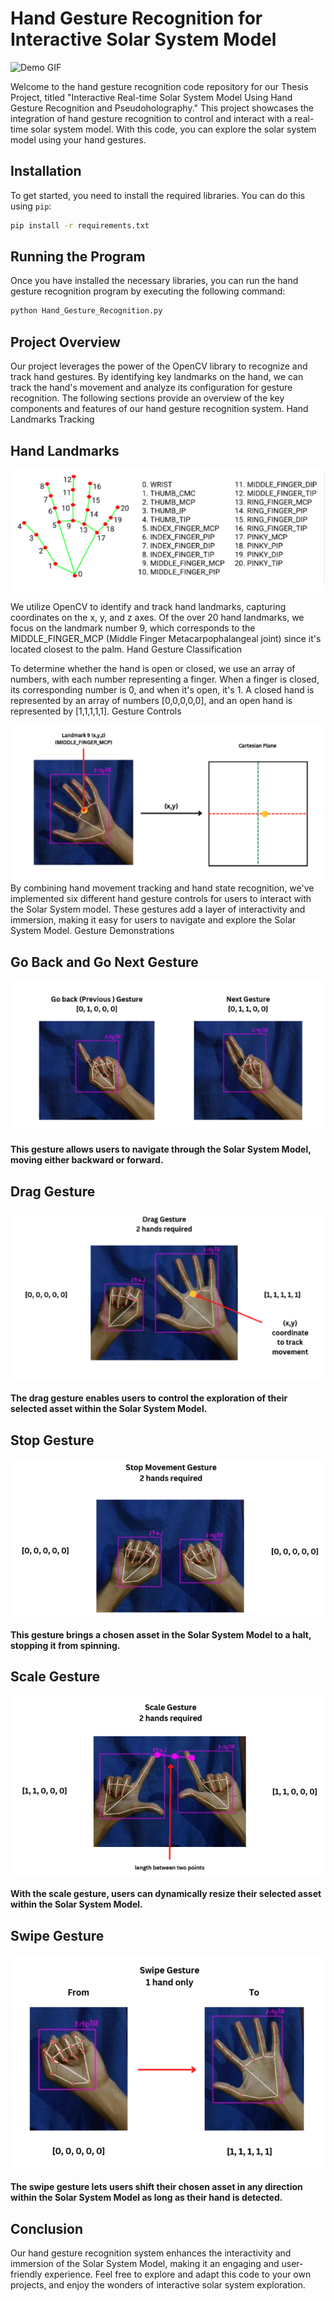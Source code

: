 # Hand Gesture Recognition for Interactive Solar System Model

![Demo GIF](demo.gif)

Welcome to the hand gesture recognition code repository for our Thesis Project, titled "Interactive Real-time Solar System Model Using Hand Gesture Recognition and Pseudoholography." This project showcases the integration of hand gesture recognition to control and interact with a real-time solar system model. With this code, you can explore the solar system model using your hand gestures.

## Installation

To get started, you need to install the required libraries. You can do this using `pip`:

```bash
pip install -r requirements.txt
```

## Running the Program

Once you have installed the necessary libraries, you can run the hand gesture recognition program by executing the following command:

```bash
python Hand_Gesture_Recognition.py
```

## Project Overview

Our project leverages the power of the OpenCV library to recognize and track hand gestures. By identifying key landmarks on the hand, we can track the hand's movement and analyze its configuration for gesture recognition. The following sections provide an overview of the key components and features of our hand gesture recognition system.
Hand Landmarks Tracking

## Hand Landmarks  

![Hand Landmarks](./images/1.png)

We utilize OpenCV to identify and track hand landmarks, capturing coordinates on the x, y, and z axes. Of the over 20 hand landmarks, we focus on the landmark number 9, which corresponds to the MIDDLE_FINGER_MCP (Middle Finger Metacarpophalangeal joint) since it's located closest to the palm.
Hand Gesture Classification

To determine whether the hand is open or closed, we use an array of numbers, with each number representing a finger. When a finger is closed, its corresponding number is 0, and when it's open, it's 1. A closed hand is represented by an array of numbers [0,0,0,0,0], and an open hand is represented by [1,1,1,1,1].
Gesture Controls

![Picture 2](./images/2.png)
By combining hand movement tracking and hand state recognition, we've implemented six different hand gesture controls for users to interact with the Solar System model. These gestures add a layer of interactivity and immersion, making it easy for users to navigate and explore the Solar System Model.
Gesture Demonstrations

## Go Back and Go Next Gesture
![Picture 4](./images/4.png)
#### This gesture allows users to navigate through the Solar System Model, moving either backward or forward.

## Drag Gesture
![Picture 5](./images/5.png)
#### The drag gesture enables users to control the exploration of their selected asset within the Solar System Model.

## Stop Gesture
![Picture 5](./images/6.png)
#### This gesture brings a chosen asset in the Solar System Model to a halt, stopping it from spinning.


## Scale Gesture
![Picture 5](./images/7.png)
#### With the scale gesture, users can dynamically resize their selected asset within the Solar System Model.


## Swipe Gesture
![Picture 6](./images/8.png)
#### The swipe gesture lets users shift their chosen asset in any direction within the Solar System Model as long as their hand is detected.

## Conclusion

Our hand gesture recognition system enhances the interactivity and immersion of the Solar System Model, making it an engaging and user-friendly experience. Feel free to explore and adapt this code to your own projects, and enjoy the wonders of interactive solar system exploration.